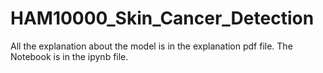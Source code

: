 # HAM10000_Skin_Cancer_Detection
All the explanation about the model is in the explanation pdf file. The Notebook is in the ipynb file.
